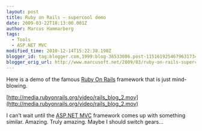 ```yaml
---
layout: post
title: Ruby on Rails – supercool demo
date: 2009-03-22T18:13:00.001Z
author: Marcus Hammarberg
tags:
  - Tools
  - ASP.NET MVC
modified_time: 2010-12-14T15:22:38.198Z
blogger_id: tag:blogger.com,1999:blog-36533086.post-1151619254679631734
blogger_orig_url: http://www.marcusoft.net/2009/03/ruby-on-rails-supercool-demo.html
---
```


Here is a demo of the famous [Ruby On Rails](http://rubyonrails.org/) framework that is just mind-blowing.

[http://media.rubyonrails.org/video/rails_blog_2.mov](http://media.rubyonrails.org/video/rails_blog_2.mov)

I can’t wait until the [ASP.NET MVC](http://www.asp.net/mvc/) framework comes up with something similar. Amazing. Truly amazing. Maybe I should switch gears…
